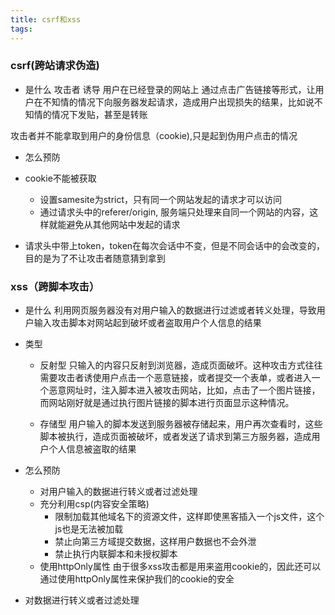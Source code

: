 ```yaml
---
title: csrf和xss
tags:
---
```


### csrf(跨站请求伪造)

- 是什么
  攻击者 诱导 用户在已经登录的网站上 通过点击广告链接等形式，让用户在不知情的情况下向服务器发起请求，造成用户出现损失的结果，比如说不知情的情况下发贴，甚至是转账

攻击者并不能拿取到用户的身份信息（cookie),只是起到伪用户点击的情况

- 怎么预防

- cookie不能被获取

  - 设置samesite为strict，只有同一个网站发起的请求才可以访问
  - 通过请求头中的referer/origin, 服务端只处理来自同一个网站的内容，这样就能避免从其他网站中发起的请求

- 请求头中带上token，token在每次会话中不变，但是不同会话中的会改变的，目的是为了不让攻击者随意猜到拿到

### xss（跨脚本攻击）

- 是什么
  利用网页服务器没有对用户输入的数据进行过滤或者转义处理，导致用户输入攻击脚本对网站起到破坏或者盗取用户个人信息的结果
- 类型

  - 反射型
    只输入的内容只反射到浏览器，造成页面破坏。这种攻击方式往往需要攻击者诱使用户点击一个恶意链接，或者提交一个表单，或者进入一个恶意网址时，注入脚本进入被攻击网站，比如，点击了一个图片链接，而网站刚好就是通过执行图片链接的脚本进行页面显示这种情况。

  - 存储型
    用户输入的脚本发送到服务器被存储起来，用户再次查看时，这些脚本被执行，造成页面被破坏，或者发送了请求到第三方服务器，造成用户个人信息被盗取的结果

- 怎么预防

  - 对用户输入的数据进行转义或者过滤处理
  - 充分利用csp(内容安全策略)
    - 限制加载其他域名下的资源文件，这样即使黑客插入一个js文件，这个js也是无法被加载
    - 禁止向第三方域提交数据，这样用户数据也不会外泄
    - 禁止执行内联脚本和未授权脚本
  - 使用httpOnly属性
    由于很多xss攻击都是用来盗用cookie的，因此还可以通过使用httpOnly属性来保护我们的cookie的安全

- 对数据进行转义或者过滤处理

